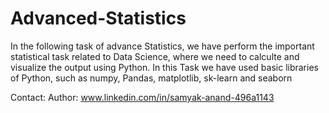 # Advanced-Statistics

 In the following task of advance Statistics, we have perform the important statistical task related to Data Science, where we need to calculte and visualize the output using Python.
 In this Task we have used basic libraries of Python, such as numpy, Pandas, matplotlib, sk-learn and seaborn



Contact: Author: www.linkedin.com/in/samyak-anand-496a1143
